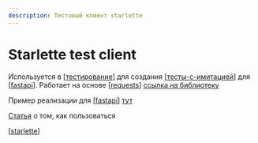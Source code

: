 ```yaml
---
description: Тестовый клиент starlette
---
```

# Starlette test client

Используется в [[тестирование]] для создания [[тесты-с-имитацией]] для [[fastapi]]. Работает на основе [[requests]] [ссылка на библиотеку](https://docs.python-requests.org/en/master/)

Пример реализации для [[fastapi]] [тут](https://fastapi.tiangolo.com/tutorial/testing/)

[Статья](https://www.starlette.io/testclient/) о том, как пользоваться

[[starlette]]

[//begin]: # "Autogenerated link references for markdown compatibility"
[тестирование]: ../lists/тестирование "Основные принципы тестровния"
[тесты-с-имитацией]: тесты-с-имитацией "Тесты с имитацией"
[fastapi]: ../lists/fastapi "Fastapi"
[requests]: requests "Requests"
[fastapi]: ../lists/fastapi "Fastapi"
[starlette]: starlette "Starlette"
[//end]: # "Autogenerated link references"